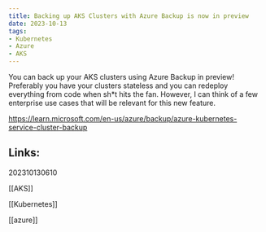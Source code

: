 ```yaml
---
title: Backing up AKS Clusters with Azure Backup is now in preview
date: 2023-10-13
tags:
- Kubernetes
- Azure
- AKS
---
```


You can back up your AKS clusters using Azure Backup in preview! Preferably you have your clusters stateless and you can redeploy everything from code when sh*t hits the fan. However, I can think of a few enterprise use cases that will be relevant for this new feature.

https://learn.microsoft.com/en-us/azure/backup/azure-kubernetes-service-cluster-backup


## Links:

202310130610

[[AKS]]

[[Kubernetes]]

[[azure]]
